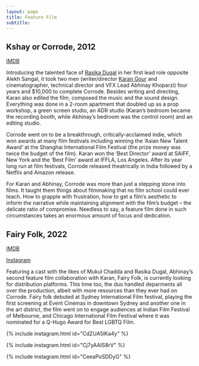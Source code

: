 ```yaml
---
layout: page
title: Feature Film
subtitle:
---
```


## Kshay or Corrode, 2012

[IMDB](https://www.imdb.com/title/tt1669648/)

Introducing the talented face of [Rasika Dugal](https://en.wikipedia.org/wiki/Rasika_Dugal) in her first lead role opposite Alekh Sangal, it took two men (writer/director [Karan Gour](karan-gour.md) and cinematographer, technical director and VFX Lead Abhinay Khoparzi) four years and $10,000 to complete Corrode. Besides writing and directing, Karan also edited the film, composed the music and the sound design. 
Everything was done in a 2-room apartment that doubled up as a prop workshop, a green screen studio, an ADR studio (Karan’s bedroom became the recording booth, while Abhinay’s bedroom was the control room) and an editing studio.

Corrode went on to be a breakthrough, critically-acclaimed indie, which won awards at many film festivals including winning the ‘Asian New Talent Award’ at the Shanghai International Film Festival (the prize money was twice the budget of the film). Karan won the ‘Best Director’ award at SAIFF, New York and the ‘Best Film’ award at IFFLA, Los Angeles.  After its year long run at film festivals, Corrode released theatrically in India followed by a Netflix and Amazon release.
 
For Karan and Abhinay, Corrode was more than just a stepping stone into films. It taught them things about filmmaking that no film school could ever teach. How to grapple with frustration, how to get a film’s aesthetic to inform the narrative while maintaining alignment with the film’s budget – the delicate ratio of compromise. Needless to say, a feature film done in such circumstances takes an enormous amount of focus and dedication. 

## Fairy Folk, 2022

[IMDB](https://www.imdb.com/title/tt20202992/)

[Instagram](https://www.instagram.com/fairyfolkthefilm/)

Featuring a cast with the likes of Mukul Chadda and Rasika Dugal, Abhinay’s second feature film collaboration with Karan, Fairy Folk, is currently looking for distribution platforms. This time too, the duo handled deparments all over the production, albeit with more resources than they ever had on Corrode. Fairy folk debuted at Sydney International Film festival, playing the first screening at Event Cinemas in downtown Sydney and another one in the art district, the film went on to engage audiences at Indian Film Festival of Melbourne, and Chicago International Film Festival where it was nominated for a Q-Hugo Award for Best LGBTQ Film.

{% include instagram.html id="CdZUA5lKa4y" %}

{% include instagram.html id="Cj7yAAIS8rV" %}

{% include instagram.html id="CeeaPoSDDyG" %}